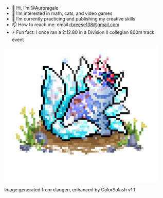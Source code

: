 - 👋 Hi, I’m @Auroragale
- 👀 I’m interested in math, cats, and video games
- 🌱 I’m currently practicing and publishing my creative skills
- 📫 How to reach me: email rbreese138@gmail.com
- ⚡ Fun fact: I once ran a 2:12.80 in a Division II collegian 800m track event

 ![Auroragale](Auroragale.png)
 
 Image generated from clangen, enhanced by ColorSolash v1.1

<!---
Auroragale/Auroragale is a ✨ special ✨ repository because its `README.md` (this file) appears on your GitHub profile.
You can click the Preview link to take a look at your changes.
--->
